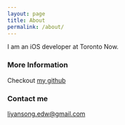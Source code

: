 ```yaml
---
layout: page
title: About
permalink: /about/
---
```


I am an iOS developer at Toronto Now. 

### More Information

Checkout [my github](https://github.com/jindulys)

### Contact me

[liyansong.edw@gmail.com](mailto:email@domain.com)